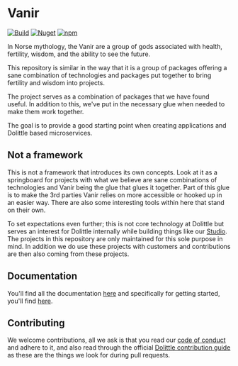 # Vanir

[![Build](https://github.com/dolittle-entropy/vanir/actions/workflows/build.yml/badge.svg)](https://github.com/dolittle-entropy/vanir/actions/workflows/build.yml)
[![Nuget](https://img.shields.io/nuget/v/Dolittle.Vanir.Backend)](https://www.nuget.org/packages?q=dolittle.vanir)
[![npm](https://img.shields.io/npm/v/@dolittle/vanir-backend)](https://www.npmjs.com/search?q=%40dolittle%2Fvanir)

In Norse mythology, the Vanir are a group of gods associated with health, fertility, wisdom, and the ability to see the future.

This repository is similar in the way that it is a group of packages offering a sane combination of technologies and packages
put together to bring fertility and wisdom into projects.

The project serves as a combination of packages that we have found useful. In addition to this, we've put in the necessary
glue when needed to make them work together.

The goal is to provide a good starting point when creating applications and Dolittle based microservices.

## Not a framework

This is not a framework that introduces its own concepts. Look at it as a springboard for projects with what we believe are
sane combinations of technologies and Vanir being the glue that glues it together. Part of this glue is to make the 3rd parties
Vanir relies on more accessible or hooked up in an easier way. There are also some interesting tools within here that stand on their own.

To set expectations even further; this is not core technology at Dolittle but serves an interest for Dolittle internally
while building things like our [Studio](https://github.com/dolittle/studio). The projects in this repository are only maintained
for this sole purpose in mind. In addition we do use these projects with customers and contributions are then also coming from these
projects.

## Documentation

You'll find all the documentation [here](./Documentation/README.md) and specifically for getting started, you'll find [here](./Documentation/getting-started.md).

## Contributing

We welcome contributions, all we ask is that you read our [code of conduct](./CODE_OF_CONDUCT.md) and adhere to it, and
also read through the official [Dolittle contribution guide](https://dolittle.io/docs/contributing/) as these are the
things we look for during pull requests.
